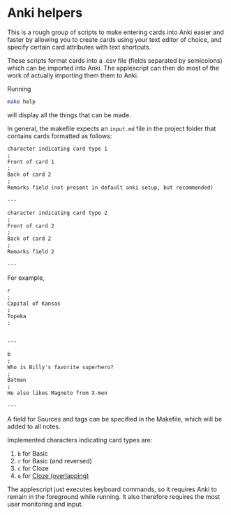 # Anki helpers

This is a rough group of scripts to make entering cards into Anki easier and faster by allowing you to create cards using your text editor of choice, and specify certain card attributes with text shortcuts.

These scripts format cards into a .csv file (fields separated by semicolons) which can be imported into Anki. The applescript can then do most of the work of actually importing them them to Anki.

Running
```bash
make help
```
will display all the things that can be made.

In general, the makefile expects an `input.md` file in the project folder that contains cards formatted as follows:

```markdown
character indicating card type 1
;
Front of card 1
;
Back of card 2
;
Remarks field (not present in default anki setup, but recommended)

---

character indicating card type 2
;
Front of card 2
;
Back of card 2
;
Remarks field 2

---
```

For example,

```markdown
r
;
Capital of Kansas
;
Topeka
;


---

b
;
Who is Billy's favorite superhero?
;
Batman
;
He also likes Magneto from X-men

---
```

A field for Sources and tags can be specified in the Makefile, which will be added to all notes.

Implemented characters indicating card types are:
1. `b` for Basic
2. `r` for Basic (and reversed)
3. `c` for Cloze
4. `o` for [Cloze (overlapping)](https://ankiweb.net/shared/info/969733775)

The applescript just executes keyboard commands, so it requires Anki to remain in the foreground while running. It also therefore requires the most user monitoring and input.